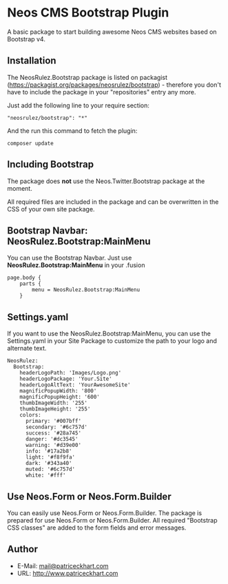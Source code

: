 # Neos CMS Bootstrap Plugin

A basic package to start building awesome Neos CMS websites based on Bootstrap v4.

## Installation

The NeosRulez.Bootstrap package is listed on packagist (https://packagist.org/packages/neosrulez/bootstrap) - therefore you don't have to include the package in your "repositories" entry any more.

Just add the following line to your require section:

```
"neosrulez/bootstrap": "*"
```

And the run this command to fetch the plugin:

```
composer update
```

## Including Bootstrap

The package does **not** use the Neos.Twitter.Bootstrap package at the moment. 

All required files are included in the package and can be overwritten in the CSS of your own site package.

## Bootstrap Navbar: NeosRulez.Bootstrap:MainMenu

You can use the Bootstrap Navbar. Just use **NeosRulez.Bootstrap:MainMenu** in your .fusion

```
page.body {
    parts {
        menu = NeosRulez.Bootstrap:MainMenu
    }
```

## Settings.yaml

If you want to use the NeosRulez.Bootstrap:MainMenu, you can use the Settings.yaml in your Site Package to customize the path to your logo and alternate text.

```
NeosRulez:
  Bootstrap:
    headerLogoPath: 'Images/Logo.png'
    headerLogoPackage: 'Your.Site'
    headerLogoAltText: 'YourAwesomeSite'
    magnificPopupWidth: '800'
    magnificPopupHeight: '600'
    thumbImageWidth: '255'
    thumbImageHeight: '255'
    colors:
      primary: '#007bff'
      secondary: '#6c757d'
      success: '#28a745'
      danger: '#dc3545'
      warning: '#d39e00'
      info: '#17a2b8'
      light: '#f8f9fa'
      dark: '#343a40'
      muted: '#6c757d'
      white: '#fff'
```

## Use Neos.Form or Neos.Form.Builder

You can easily use Neos.Form or Neos.Form.Builder. The package is prepared for use Neos.Form or Neos.Form.Builder. All required "Bootstrap CSS classes" are added to the form fields and error messages.


## Author

* E-Mail: mail@patriceckhart.com 
* URL: http://www.patriceckhart.com 